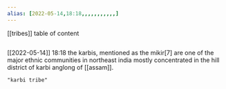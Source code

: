 ```yaml
---
alias: [2022-05-14,18:18,,,,,,,,,,,]
---
```

[[tribes]]
table of content
```toc
```

[[2022-05-14]] 18:18
the karbis, mentioned as the mikir[7] are one of the major ethnic communities in northeast india mostly concentrated in the hill district of karbi anglong of [[assam]].
```query
"karbi tribe"
```